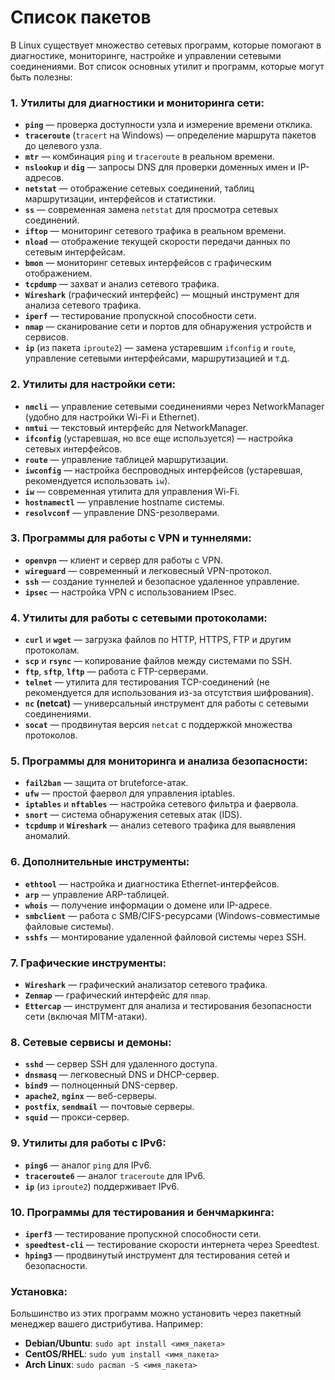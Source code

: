 # Список пакетов

В Linux существует множество сетевых программ, которые помогают в диагностике, мониторинге, настройке и управлении сетевыми соединениями. Вот список основных утилит и программ, которые могут быть полезны:

### 1. **Утилиты для диагностики и мониторинга сети:**
   - **`ping`** — проверка доступности узла и измерение времени отклика.
   - **`traceroute`** (`tracert` на Windows) — определение маршрута пакетов до целевого узла.
   - **`mtr`** — комбинация `ping` и `traceroute` в реальном времени.
   - **`nslookup`** и **`dig`** — запросы DNS для проверки доменных имен и IP-адресов.
   - **`netstat`** — отображение сетевых соединений, таблиц маршрутизации, интерфейсов и статистики.
   - **`ss`** — современная замена `netstat` для просмотра сетевых соединений.
   - **`iftop`** — мониторинг сетевого трафика в реальном времени.
   - **`nload`** — отображение текущей скорости передачи данных по сетевым интерфейсам.
   - **`bmon`** — мониторинг сетевых интерфейсов с графическим отображением.
   - **`tcpdump`** — захват и анализ сетевого трафика.
   - **`Wireshark`** (графический интерфейс) — мощный инструмент для анализа сетевого трафика.
   - **`iperf`** — тестирование пропускной способности сети.
   - **`nmap`** — сканирование сети и портов для обнаружения устройств и сервисов.
   - **`ip`** (из пакета `iproute2`) — замена устаревшим `ifconfig` и `route`, управление сетевыми интерфейсами, маршрутизацией и т.д.

### 2. **Утилиты для настройки сети:**
   - **`nmcli`** — управление сетевыми соединениями через NetworkManager (удобно для настройки Wi-Fi и Ethernet).
   - **`nmtui`** — текстовый интерфейс для NetworkManager.
   - **`ifconfig`** (устаревшая, но все еще используется) — настройка сетевых интерфейсов.
   - **`route`** — управление таблицей маршрутизации.
   - **`iwconfig`** — настройка беспроводных интерфейсов (устаревшая, рекомендуется использовать `iw`).
   - **`iw`** — современная утилита для управления Wi-Fi.
   - **`hostnamectl`** — управление hostname системы.
   - **`resolvconf`** — управление DNS-резолверами.

### 3. **Программы для работы с VPN и туннелями:**
   - **`openvpn`** — клиент и сервер для работы с VPN.
   - **`wireguard`** — современный и легковесный VPN-протокол.
   - **`ssh`** — создание туннелей и безопасное удаленное управление.
   - **`ipsec`** — настройка VPN с использованием IPsec.

### 4. **Утилиты для работы с сетевыми протоколами:**
   - **`curl`** и **`wget`** — загрузка файлов по HTTP, HTTPS, FTP и другим протоколам.
   - **`scp`** и **`rsync`** — копирование файлов между системами по SSH.
   - **`ftp`**, **`sftp`**, **`lftp`** — работа с FTP-серверами.
   - **`telnet`** — утилита для тестирования TCP-соединений (не рекомендуется для использования из-за отсутствия шифрования).
   - **`nc` (netcat)** — универсальный инструмент для работы с сетевыми соединениями.
   - **`socat`** — продвинутая версия `netcat` с поддержкой множества протоколов.

### 5. **Программы для мониторинга и анализа безопасности:**
   - **`fail2ban`** — защита от bruteforce-атак.
   - **`ufw`** — простой фаервол для управления iptables.
   - **`iptables`** и **`nftables`** — настройка сетевого фильтра и фаервола.
   - **`snort`** — система обнаружения сетевых атак (IDS).
   - **`tcpdump`** и **`Wireshark`** — анализ сетевого трафика для выявления аномалий.

### 6. **Дополнительные инструменты:**
   - **`ethtool`** — настройка и диагностика Ethernet-интерфейсов.
   - **`arp`** — управление ARP-таблицей.
   - **`whois`** — получение информации о домене или IP-адресе.
   - **`smbclient`** — работа с SMB/CIFS-ресурсами (Windows-совместимые файловые системы).
   - **`sshfs`** — монтирование удаленной файловой системы через SSH.

### 7. **Графические инструменты:**
   - **`Wireshark`** — графический анализатор сетевого трафика.
   - **`Zenmap`** — графический интерфейс для `nmap`.
   - **`Ettercap`** — инструмент для анализа и тестирования безопасности сети (включая MITM-атаки).

### 8. **Сетевые сервисы и демоны:**
   - **`sshd`** — сервер SSH для удаленного доступа.
   - **`dnsmasq`** — легковесный DNS и DHCP-сервер.
   - **`bind9`** — полноценный DNS-сервер.
   - **`apache2`**, **`nginx`** — веб-серверы.
   - **`postfix`**, **`sendmail`** — почтовые серверы.
   - **`squid`** — прокси-сервер.

### 9. **Утилиты для работы с IPv6:**
   - **`ping6`** — аналог `ping` для IPv6.
   - **`traceroute6`** — аналог `traceroute` для IPv6.
   - **`ip`** (из `iproute2`) поддерживает IPv6.

### 10. **Программы для тестирования и бенчмаркинга:**
   - **`iperf3`** — тестирование пропускной способности сети.
   - **`speedtest-cli`** — тестирование скорости интернета через Speedtest.
   - **`hping3`** — продвинутый инструмент для тестирования сетей и безопасности.

### Установка:
Большинство из этих программ можно установить через пакетный менеджер вашего дистрибутива. Например:
- **Debian/Ubuntu**: `sudo apt install <имя_пакета>`
- **CentOS/RHEL**: `sudo yum install <имя_пакета>`
- **Arch Linux**: `sudo pacman -S <имя_пакета>`
